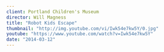 ```yaml
---
client: Portland Children's Museum
director: Will Magness
title: "Robot Kids Escape"
thumbnail: "http://img.youtube.com/vi/Iwk54e7kw5Y/0.jpg"
youtube: "https://www.youtube.com/watch?v=Iwk54e7kw5Y"
date: "2014-03-12"
---
```

